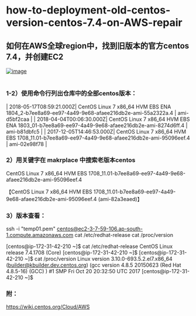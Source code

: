
# how-to-deployment-old-centos-version-centos-7.4-on-AWS-repair

## 如何在AWS全球region中，找到旧版本的官方centos 7.4，并创建EC2

[![image](https://user-images.githubusercontent.com/32609181/111964153-427acd00-8b2f-11eb-9488-ed7c88fb675c.png)](https://user-images.githubusercontent.com/32609181/111964153-427acd00-8b2f-11eb-9488-ed7c88fb675c.png)

# 

### 1-2）使用命令行列出仓库中的全部centos版本：

| 2018-05-17T08:59:21.000Z| CentOS Linux 7 x86_64 HVM EBS ENA 1804_2-b7ee8a69-ee97-4a49-9e68-afaee216db2e-ami-55a2322a.4 | ami-d5bf2caa |
| 2018-04-04T00:06:30.000Z| CentOS Linux 7 x86_64 HVM EBS ENA 1803_01-b7ee8a69-ee97-4a49-9e68-afaee216db2e-ami-8274d6ff.4 | ami-b81dbfc5 |
| 2017-12-05T14:46:53.000Z| CentOS Linux 7 x86_64 HVM EBS 1708_11.01-b7ee8a69-ee97-4a49-9e68-afaee216db2e-ami-95096eef.4 | ami-02e98f78 |

### 2）用关键字在 makrplace 中搜索老版本centos

CentOS Linux 7 x86_64 HVM EBS 1708_11.01-b7ee8a69-ee97-4a49-9e68-afaee216db2e-ami-95096eef.4

【CentOS Linux 7 x86_64 HVM EBS 1708_11.01-b7ee8a69-ee97-4a49-9e68-afaee216db2e-ami-95096eef.4 (ami-82a3eaed)】

### 3）版本查看：

ssh -i "temp01.pem" [centos@ec2-3-7-59-106.ap-south-1.compute.amazonaws.com](mailto:centos@ec2-3-7-59-106.ap-south-1.compute.amazonaws.com)
cat /etc/redhat-release
cat /proc/version

[centos@ip-172-31-42-210 ~]$ cat /etc/redhat-release
CentOS Linux release 7.4.1708 (Core)
[centos@ip-172-31-42-210 ~]$
[centos@ip-172-31-42-210 ~]$ cat /proc/version
Linux version 3.10.0-693.5.2.el7.x86_64 ([builder@kbuilder.dev.centos.org](mailto:builder@kbuilder.dev.centos.org)) (gcc version 4.8.5 20150623 (Red Hat 4.8.5-16) (GCC) ) #1 SMP Fri Oct 20 20:32:50 UTC 2017
[centos@ip-172-31-42-210 ~]$

### 附：

https://wiki.centos.org/Cloud/AWS
